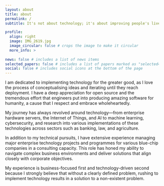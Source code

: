 ```yaml
---
layout: about
title: about
permalink: /
subtitle: It's not about technology; it's about improving people's lives and processes 

profile:
  align: right
  image: IMG_2619.jpg
  image_circular: false # crops the image to make it circular
  more_info: >
    
news: false # includes a list of news items
selected_papers: false # includes a list of papers marked as "selected={true}"
social: false # includes social icons at the bottom of the page
---
```


I am dedicated to implementing technology for the greater good, as I love the process of conceptualising ideas and iterating until they reach deployment. I have a deep appreciation for open source and the tremendous effort that engineers put into producing amazing software for humanity, a cause that I respect and embrace wholeheartedly.

My journey has always revolved around technology—from enterprise hardware servers, the Internet of Things, and AI to machine learning, cybersecurity, and research into various implementations of these technologies across sectors such as banking, law, and agriculture.

In addition to my technical pursuits, I have extensive experience managing major enterprise technology projects and programmes for various blue-chip companies in a consulting capacity. This role has honed my ability to navigate complex business environments and deliver solutions that align closely with corporate objectives.

My experience is business-focused first and technology-driven second because I strongly believe that without a clearly defined problem, rushing to implement technology results in a solution to a non-existent problem.
